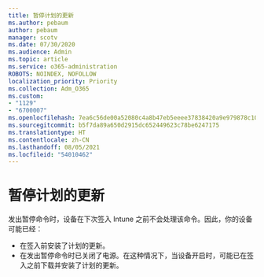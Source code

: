 ```yaml
---
title: 暂停计划的更新
ms.author: pebaum
author: pebaum
manager: scotv
ms.date: 07/30/2020
ms.audience: Admin
ms.topic: article
ms.service: o365-administration
ROBOTS: NOINDEX, NOFOLLOW
localization_priority: Priority
ms.collection: Adm_O365
ms.custom:
- "1129"
- "6700007"
ms.openlocfilehash: 7ea6c56de00a52080c4a8b47eb5eeee37838420a9e979878c10aeb12885a8b99
ms.sourcegitcommit: b5f7da89a650d2915dc652449623c78be6247175
ms.translationtype: HT
ms.contentlocale: zh-CN
ms.lasthandoff: 08/05/2021
ms.locfileid: "54010462"
---
```

# <a name="pausing-scheduled-updates"></a>暂停计划的更新

发出暂停命令时，设备在下次签入 Intune 之前不会处理该命令。因此，你的设备可能已经：

- 在签入前安装了计划的更新。
- 在发出暂停命令时已关闭了电源。在这种情况下，当设备开启时，可能已在签入之前下载并安装了计划的更新。